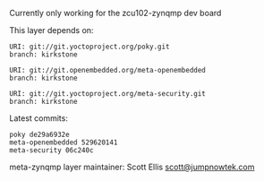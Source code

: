Currently only working for the zcu102-zynqmp dev board

This layer depends on:

    URI: git://git.yoctoproject.org/poky.git
    branch: kirkstone

    URI: git://git.openembedded.org/meta-openembedded
    branch: kirkstone

    URI: git://git.yoctoproject.org/meta-security.git
    branch: kirkstone

Latest commits:

    poky de29a6932e
    meta-openembedded 529620141
    meta-security 06c240c

meta-zynqmp layer maintainer: Scott Ellis <scott@jumpnowtek.com>
